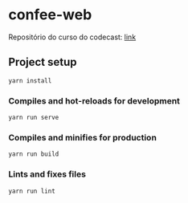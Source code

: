 # confee-web

Repositório do curso do codecast: [link](https://www.youtube.com/playlist?list=PLy5T05I_eQYOr3uPSI-eTVCLe1GF1qOf5)
## Project setup
```
yarn install
```

### Compiles and hot-reloads for development
```
yarn run serve
```

### Compiles and minifies for production
```
yarn run build
```

### Lints and fixes files
```
yarn run lint
```
